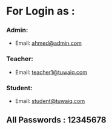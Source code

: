 # For Login as :
### Admin:
- Email: ahmed@admin.com


### Teacher:
- Email: teacher1@tuwaiq.com


### Student:
- Email: student@tuwaiq.com

## All Passwords : 12345678
